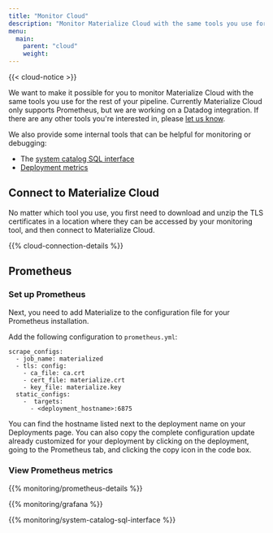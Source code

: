 ```yaml
---
title: "Monitor Cloud"
description: "Monitor Materialize Cloud with the same tools you use for the rest of your pipeline."
menu:
  main:
    parent: "cloud"
    weight:
---
```


{{< cloud-notice >}}

We want to make it possible for you to monitor Materialize Cloud with the same tools you use for the rest of your pipeline. Currently Materialize Cloud only supports Prometheus, but we are working on a Datadog integration. If there are any other tools you're interested in, please [let us know](https://materialize.com/s/chat).

We also provide some internal tools that can be helpful for monitoring or debugging:

- The [system catalog SQL interface](#system-catalog-sql-interface)
- [Deployment metrics](../cloud-deployments/#metrics) 

## Connect to Materialize Cloud

No matter which tool you use, you first need to download and unzip the TLS certificates in a location where they can be accessed by your monitoring tool, and then connect to Materialize Cloud.

{{% cloud-connection-details %}}

## Prometheus
### Set up Prometheus

Next, you need to add Materialize to the configuration file for your Prometheus installation.

Add the following configuration to `prometheus.yml`:

```
scrape_configs:
  - job_name: materialized
  - tls: config:
    - ca_file: ca.crt
    - cert_file: materialize.crt
    - key_file: materialize.key
  static_configs:
    -  targets:
      - <deployment_hostname>:6875
```
You can find the hostname listed next to the deployment name on your Deployments page. You can also copy the complete configuration update already customized for your deployment by clicking on the deployment, going to the Prometheus tab, and clicking the copy icon in the code box.

### View Prometheus metrics

{{% monitoring/prometheus-details %}}

{{% monitoring/grafana %}}

{{% monitoring/system-catalog-sql-interface %}}
